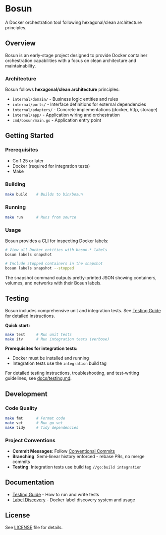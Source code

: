 # Bosun

A Docker orchestration tool following hexagonal/clean architecture principles.

## Overview

Bosun is an early-stage project designed to provide Docker container orchestration capabilities with a focus on clean architecture and maintainability.

### Architecture

Bosun follows **hexagonal/clean architecture** principles:
- `internal/domain/` - Business logic entities and rules
- `internal/ports/` - Interface definitions for external dependencies
- `internal/adapters/` - Concrete implementations (docker, http, storage)
- `internal/app/` - Application wiring and orchestration
- `cmd/bosun/main.go` - Application entry point

## Getting Started

### Prerequisites

- Go 1.25 or later
- Docker (required for integration tests)
- Make

### Building

```bash
make build    # Builds to bin/bosun
```

### Running

```bash
make run      # Runs from source
```

### Usage

Bosun provides a CLI for inspecting Docker labels:

```bash
# View all Docker entities with bosun.* labels
bosun labels snapshot

# Include stopped containers in the snapshot
bosun labels snapshot --stopped
```

The snapshot command outputs pretty-printed JSON showing containers, volumes, and networks with their Bosun labels.

## Testing

Bosun includes comprehensive unit and integration tests. See [Testing Guide](docs/testing.md) for detailed instructions.

**Quick start:**
```bash
make test     # Run unit tests
make itv      # Run integration tests (verbose)
```

**Prerequisites for integration tests:**
- Docker must be installed and running
- Integration tests use the `integration` build tag

For detailed testing instructions, troubleshooting, and test-writing guidelines, see [docs/testing.md](docs/testing.md).

## Development

### Code Quality

```bash
make fmt      # Format code
make vet      # Run go vet
make tidy     # Tidy dependencies
```

### Project Conventions

- **Commit Messages**: Follow [Conventional Commits](https://www.conventionalcommits.org/)
- **Branching**: Semi-linear history enforced - rebase PRs, no merge commits
- **Testing**: Integration tests use build tag `//go:build integration`

## Documentation

- [Testing Guide](docs/testing.md) - How to run and write tests
- [Label Discovery](docs/label-discovery.md) - Docker label discovery system and usage

## License

See [LICENSE](LICENSE) file for details.
